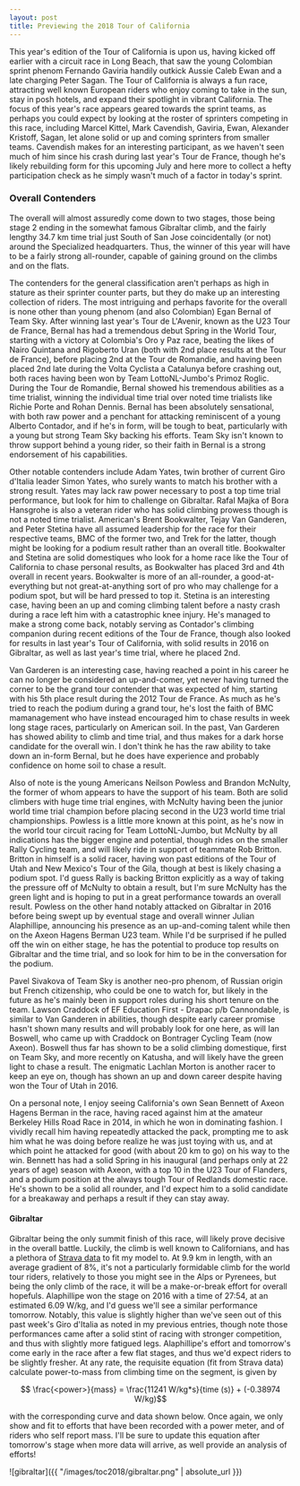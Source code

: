 ```yaml
---
layout: post
title: Previewing the 2018 Tour of California
---
```


This year's edition of the Tour of California is upon us, having kicked off earlier with a circuit race in Long Beach, that saw the young Colombian sprint phenom Fernando Gaviria handily outkick Aussie Caleb Ewan and a late charging Peter Sagan. The Tour of California is always a fun race, attracting well known European riders who enjoy coming to take in the sun, stay in posh hotels, and expand their spotlight in vibrant California. The focus of this year's race appears geared towards the sprint teams, as perhaps you could expect by looking at the roster of sprinters competing in this race, including Marcel Kittel, Mark Cavendish, Gaviria, Ewan, Alexander Kristoff, Sagan, let alone solid or up and coming sprinters from smaller teams. Cavendish makes for an interesting participant, as we haven't seen much of him since his crash during last year's Tour de France, though he's likely rebuilding form for this upcoming July and here more to collect a hefty participation check as he simply wasn't much of a factor in today's sprint.

### Overall Contenders

The overall will almost assuredly come down to two stages, those being stage 2 ending in the somewhat famous Gibraltar climb, and the fairly lengthy 34.7 km time trial just South of San Jose coincidentally (or not) around the Specialized headquarters. Thus, the winner of this year will have to be a fairly strong all-rounder, capable of gaining ground on the climbs and on the flats.

The contenders for the general classification aren't perhaps as high in stature as their sprinter counter parts, but they do make up an interesting collection of riders. The most intriguing and perhaps favorite for the overall is none other than young phenom (and also Colombian) Egan Bernal of Team Sky. After winning last year's Tour de L'Avenir, known as the U23 Tour de France, Bernal has had a tremendous debut Spring in the World Tour, starting with a victory at Colombia's Oro y Paz race, beating the likes of Nairo Quintana and Rigoberto Uran (both with 2nd place results at the Tour de France), before placing 2nd at the Tour de Romandie, and having been placed 2nd late during the Volta Cyclista a Catalunya before crashing out, both races having been won by Team LottoNL-Jumbo's Primoz Roglic. During the Tour de Romandie, Bernal showed his tremendous abilities as a time trialist, winning the individual time trial over noted time trialists like Richie Porte and Rohan Dennis. Bernal has been absolutely sensational, with both raw power and a penchant for attacking reminiscent of a young Alberto Contador, and if he's in form, will be tough to beat, particularly with a young but strong Team Sky backing his efforts. Team Sky isn't known to throw support behind a young rider, so their faith in Bernal is a strong endorsement of his capabilities.

Other notable contenders include Adam Yates, twin brother of current Giro d'Italia leader Simon Yates, who surely wants to match his brother with a strong result. Yates may lack raw power necessary to post a top time trial performance, but look for him to challenge on Gibraltar. Rafal Majka of Bora Hansgrohe is also a veteran rider who has solid climbing prowess though is not a noted time trialist. American's Brent Bookwalter, Tejay Van Ganderen, and Peter Stetina have all assumed leadership for the race for their respective teams, BMC of the former two, and Trek for the latter, though might be looking for a podium result rather than an overall title. Bookwalter and Stetina are solid domestiques who look for a home race like the Tour of California to chase personal results, as Bookwalter has placed 3rd and 4th overall in recent years. Bookwalter is more of an all-rounder, a good-at-everything but not great-at-anything sort of pro who may challenge for a podium spot, but will be hard pressed to top it. Stetina is an interesting case, having been an up and coming climbing talent before a nasty crash during a race left him with a catastrophic knee injury. He's managed to make a strong come back, notably serving as Contador's climbing companion during recent editions of the Tour de France, though also looked for results in last year's Tour of California, with solid results in 2016 on Gibraltar, as well as last year's time trial, where he placed 2nd.

Van Garderen is an interesting case, having reached a point in his career he can no longer be considered an up-and-comer, yet never having turned the corner to be the grand tour contender that was expected of him, starting with his 5th place result during the 2012 Tour de France. As much as he's tried to reach the podium during a grand tour, he's lost the faith of BMC mamanagement who have instead encouraged him to chase results in week long stage races, particularly on American soil. In the past, Van Garderen has showed ability to climb and time trial, and thus makes for a dark horse candidate for the overall win. I don't think he has the raw ability to take down an in-form Bernal, but he does have experience and probably confidence on home soil to chase a result.

Also of note is the young Americans Neilson Powless and Brandon McNulty, the former of whom appears to have the support of his team. Both are solid climbers with huge time trial engines, with McNulty having been the junior world time trial champion before placing second in the U23 world time trial championships. Powless is a little more known at this point, as he's now in the world tour circuit racing for Team LottoNL-Jumbo, but McNulty by all indications has the bigger engine and potential, though rides on the smaller Rally Cycling team, and will likely ride in support of teammate Rob Britton. Britton in himself is a solid racer, having won past editions of the Tour of Utah and New Mexico's Tour of the Gila, though at best is likely chasing a podium spot. I'd guess Rally is backing Britton explicitly as a way of taking the pressure off of McNulty to obtain a result, but I'm sure McNulty has the green light and is hoping to put in a great performance towards an overall result. Powless on the other hand notably attacked on Gibraltar in 2016 before being swept up by eventual stage and overall winner Julian Alaphillipe, announcing his presence as an up-and-coming talent while then on the Axeon Hagens Berman U23 team. While I'd be surprised if he pulled off the win on either stage, he has the potential to produce top results on Gibraltar and the time trial, and so look for him to be in the conversation for the podium.

Pavel Sivakova of Team Sky is another neo-pro phenom, of Russian origin but French citizenship, who could be one to watch for, but likely in the future as he's mainly been in support roles during his short tenure on the team. Lawson Craddock of EF Education First - Drapac p/b Cannondable, is similar to Van Ganderen in abilities, though despite early career promise hasn't shown many results and will probably look for one here, as will Ian Boswell, who came up with Craddock on Bontrager Cycling Team (now Axeon). Boswell thus far has shown to be a solid climbing domestique, first on Team Sky, and more recently on Katusha, and will likely have the green light to chase a result. The enigmatic Lachlan Morton is another racer to keep an eye on, though has shown an up and down career despite having won the Tour of Utah in 2016.

On a personal note, I enjoy seeing California's own Sean Bennett of Axeon Hagens Berman in the race, having raced against him at the amateur Berkeley Hills Road Race in 2014, in which he won in dominating fashion. I vividly recall him having repeatedly attacked the pack, prompting me to ask him what he was doing before realize he was just toying with us, and at which point he attacked for good (with about 20 km to go) on his way to the win. Bennett has had a solid Spring in his inaugural (and perhaps only at 22 years of age) season with Axeon, with a top 10 in the U23 Tour of Flanders, and a podium position at the always tough Tour of Redlands domestic race. He's shown to be a solid all rounder, and I'd expect him to a solid candidate for a breakaway and perhaps a result if they can stay away.

#### Gibraltar

Gibraltar being the only summit finish of this race, will likely prove decisive in the overall battle. Luckily, the climb is well known to Californians, and has a plethora of [Strava data](https://www.strava.com/segments/658277) to fit my model to. At 9.9 km in length, with an average gradient of 8%, it's not a particularly formidable climb for the world tour riders, relatively to those you might see in the Alps or Pyrenees, but being the only climb of the race, it will be a make-or-break effort for overall hopefuls. Alaphillipe won the stage on 2016 with a time of 27:54, at an estimated 6.09 W/kg, and I'd guess we'll see a similar performance tomorrow. Notably, this value is slightly higher than we've seen out of this past week's Giro d'Italia as noted in my previous entries, though note those performances came after a solid stint of racing with stronger competition, and thus with slightly more fatigued legs. Alaphillipe's effort and tomorrow's come early in the race after a few flat stages, and thus we'd expect riders to be slightly fresher. At any rate, the requisite equation (fit from Strava data) calculate power-to-mass from climbing time on the segment, is given by

$$ \frac{<power>}{mass} = \frac{11241 W/kg*s}{time (s)} + (-0.38974 W/kg)$$

with the corresponding curve and data shown below. Once again, we only show and fit to efforts that have been recorded with a power meter, and of riders who self report mass. I'll be sure to update this equation after tomorrow's stage when more data will arrive, as well provide an analysis of efforts!

![gibraltar]({{ "/images/toc2018/gibraltar.png" | absolute_url }})
